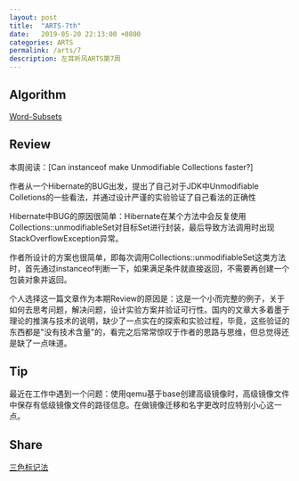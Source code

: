 ```yaml
---
layout: post
title:  "ARTS-7th"
date:   2019-05-20 22:13:00 +0800
categories: ARTS
permalink: /arts/7
description: 左耳听风ARTS第7周
---
```


## Algorithm

[Word-Subsets](../../leetcode/958)

## Review

本周阅读：[Can instanceof make Unmodifiable Collections faster?]

作者从一个Hibernate的BUG出发，提出了自己对于JDK中Unmodifiable Colletions的一些看法，并通过设计严谨的实验验证了自己看法的正确性

Hibernate中BUG的原因很简单：Hibernate在某个方法中会反复使用Collections::unmodifiableSet对目标Set进行封装，最后导致方法调用时出现StackOverflowException异常。

作者所设计的方案也很简单，即每次调用Collections::unmodifiableSet这类方法时，首先通过instanceof判断一下，如果满足条件就直接返回，不需要再创建一个包装对象并返回。

个人选择这一篇文章作为本期Review的原因是：这是一个小而完整的例子，关于如何去思考问题，解决问题，设计实验方案并验证可行性。国内的文章大多着墨于理论的推演与技术的说明，缺少了一点实在的探索和实验过程，毕竟，这些验证的东西都是"没有技术含量"的，看完之后常常惊叹于作者的思路与思维，但总觉得还是缺了一点味道。

## Tip

最近在工作中遇到一个问题：使用qemu基于base创建高级镜像时，高级镜像文件中保存有低级镜像文件的路径信息。在做镜像迁移和名字更改时应特别小心这一点。


## Share

[三色标记法](../../jvm/gc/threeColor)